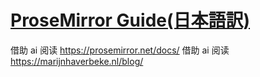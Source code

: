# [ProseMirror Guide(日本語訳)](https://zenn.dev/mh4gf/articles/d25ef1ff30b5a6)

借助 ai 阅读 https://prosemirror.net/docs/
借助 ai 阅读 https://marijnhaverbeke.nl/blog/
